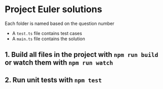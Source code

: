 # Project Euler solutions

Each folder is named based on the question number

* A `test.ts` file contains test cases
* A `main.ts` file contains the solution

## 1. Build all files in the project with `npm run build` or watch them with `npm run watch`

## 2. Run unit tests with `npm test`
